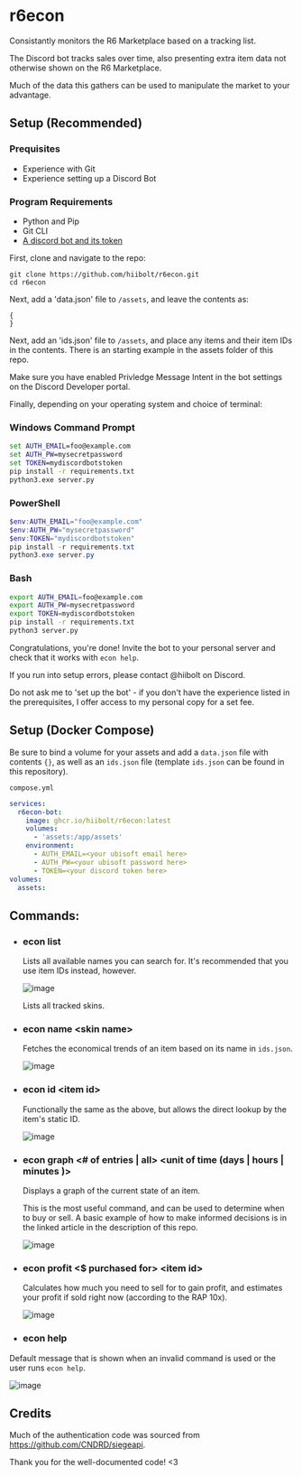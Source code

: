 # r6econ
Consistantly monitors the R6 Marketplace based on a tracking list. 

The Discord bot tracks sales over time, also presenting extra item data not otherwise shown on the R6 Marketplace.

Much of the data this gathers can be used to manipulate the market to your advantage.



## Setup (Recommended)

### Prequisites
- Experience with Git
- Experience setting up a Discord Bot
### Program Requirements
- Python and Pip
- Git CLI
- [A discord bot and its token](https://www.writebots.com/discord-bot-token/)
  
First, clone and navigate to the repo:
```
git clone https://github.com/hiibolt/r6econ.git
cd r6econ
```

Next, add a 'data.json' file to `/assets`, and leave the contents as:
```
{
}
```

Next, add an 'ids.json' file to `/assets`, and place any items and their item IDs in the contents. There is an starting example in the assets folder of this repo.

Make sure you have enabled Privledge Message Intent in the bot settings on the Discord Developer portal.

Finally, depending on your operating system and choice of terminal:

### Windows Command Prompt
```bat
set AUTH_EMAIL=foo@example.com
set AUTH_PW=mysecretpassword
set TOKEN=mydiscordbotstoken
pip install -r requirements.txt
python3.exe server.py
```

### PowerShell
```ps1
$env:AUTH_EMAIL="foo@example.com"
$env:AUTH_PW="mysecretpassword"
$env:TOKEN="mydiscordbotstoken"
pip install -r requirements.txt
python3.exe server.py
```

### Bash
```sh
export AUTH_EMAIL=foo@example.com
export AUTH_PW=mysecretpassword
export TOKEN=mydiscordbotstoken
pip install -r requirements.txt
python3 server.py
```

Congratulations, you're done! Invite the bot to your personal server and check that it works with `econ help`. 

If you run into setup errors, please contact @hiibolt on Discord.

Do not ask me to 'set up the bot' - if you don't have the experience listed in the prerequisites, I offer access to my personal copy for a set fee.

## Setup (Docker Compose)
Be sure to bind a volume for your assets and add a `data.json` file with contents `{}`, as well as an `ids.json` file (template `ids.json` can be found in this repository).

`compose.yml`
```yml
services:
  r6econ-bot:
    image: ghcr.io/hiibolt/r6econ:latest
    volumes:
      - 'assets:/app/assets'
    environment:
      - AUTH_EMAIL=<your ubisoft email here>
      - AUTH_PW=<your ubisoft password here>
      - TOKEN=<your discord token here>
volumes:
  assets:

```

## Commands:
- ### econ list
  Lists all available names you can search for. It's recommended that you use item IDs instead, however.
  
  ![image](https://github.com/hiibolt/r6econ/assets/91273156/02ef4b4c-0965-408c-bda4-ff59da242ce2)

  Lists all tracked skins.
- ### econ name \<skin name>
  Fetches the economical trends of an item based on its name in `ids.json`.
  
  ![image](https://github.com/hiibolt/r6econ/assets/91273156/bc001157-4f17-41a1-a5fe-4ddd448e05b4)
  
- ### econ id \<item id>
  Functionally the same as the above, but allows the direct lookup by the item's static ID.

  ![image](https://github.com/hiibolt/r6econ/assets/91273156/700c971f-da4e-4ff8-ac6f-6d3cfa04fb28)
  
- ### econ graph <# of entries | all> <unit of time (days | hours | minutes )> <item id>
  Displays a graph of the current state of an item.

  This is the most useful command, and can be used to determine when to buy or sell. A basic example of how to make informed decisions is in the linked article in the description of this repo.

  ![image](https://github.com/hiibolt/r6econ/assets/91273156/52babf14-2e8b-44e2-98b8-661704a443bb)

- ### econ profit \<$ purchased for> \<item id>
  Calculates how much you need to sell for to gain profit, and estimates your profit if sold right now (according to the RAP 10x).

  ![image](https://github.com/hiibolt/r6econ/assets/91273156/75304082-df33-446d-9f7f-6f9c0cffc573)


- ### econ help
 Default message that is shown when an invalid command is used or the user runs `econ help`.
  
  ![image](https://github.com/hiibolt/r6econ/assets/91273156/76efecb4-114d-4212-850b-1d6ff3825b47)


## Credits
Much of the authentication code was sourced from https://github.com/CNDRD/siegeapi. 

Thank you for the well-documented code! <3
